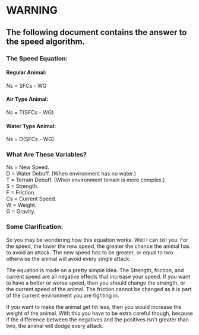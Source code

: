 # WARNING

## The following document contains the answer to the speed algorithm.

### The Speed Equation:

#### Regular Animal:
Ns = SFCs - WG

#### Air Type Animal:
Ns = T(SFCs - WG)

#### Water Type Animal:
Ns = D(SFCs - WG)

### What Are These Variables?
Ns = New Speed.  
D = Water Debuff. (When environment has no water.)  
T = Terrain Debuff. (When environment terrain is more complex.)  
S = Strength.  
F = Friction.  
Cs = Current Speed.  
W = Weight.  
G = Gravity. 

### Some Clarification:
So you may be wondering how this equation works. Well I can tell you. For the speed, the lower the new speed, the greater the chance the animal has to avoid an attack. The new speed has to be greater, or equal to two otherwise the animal will avoid every single attack.  
    
  The equation is made on a pretty simple idea. The Strength, friction, and current speed are all negative effects that increase your speed. If you want to have a better or worse speed, then you should change the strength, or the current speed of the animal. The friction cannot be changed as it is part of the current environment you are fighting in.  
    
  If you want to make the animal get hit less, then you would increase the weight of the animal. With this you have to be extra careful though, because if the difference between the negatives and the positives isn't greater than two, the animal will dodge every attack.
